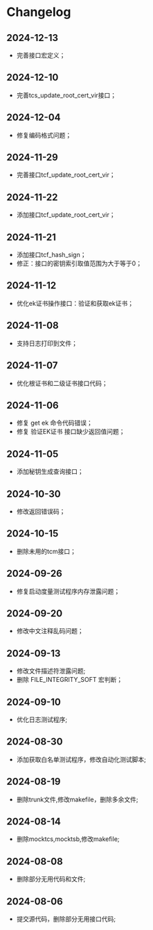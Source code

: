# Changelog

## 2024-12-13
* 完善接口宏定义；

## 2024-12-10
* 完善tcs_update_root_cert_vir接口；

## 2024-12-04
* 修复编码格式问题；

## 2024-11-29
* 完善接口tcf_update_root_cert_vir；

## 2024-11-22
* 添加接口tcf_update_root_cert_vir；

## 2024-11-21
* 添加接口tcf_hash_sign；
* 修正：接口的密钥索引取值范围为大于等于0；

## 2024-11-12
* 优化ek证书操作接口：验证和获取ek证书；

## 2024-11-08
* 支持日志打印到文件；

## 2024-11-07
* 优化根证书和二级证书接口代码；

## 2024-11-06
* 修复 get ek 命令代码错误；
* 修复 验证EK证书 接口缺少返回值问题；

## 2024-11-05
* 添加秘钥生成查询接口；

## 2024-10-30
* 修改返回错误码；

## 2024-10-15
* 删除未用的tcm接口；

## 2024-09-26
* 修复启动度量测试程序内存泄露问题；

## 2024-09-20
* 修改中文注释乱码问题；

## 2024-09-13
* 修改文件描述符泄露问题;
* 删除 FILE_INTEGRITY_SOFT 宏判断；

## 2024-09-10
* 优化日志测试程序;

## 2024-08-30
* 添加获取白名单测试程序，修改自动化测试脚本;

## 2024-08-19
* 删除trunk文件,修改makefile，删除多余文件;

## 2024-08-14
* 删除mocktcs,mocktsb,修改makefile;

## 2024-08-08
* 删除部分无用代码和文件;

## 2024-08-06
* 提交源代码，删除部分无用接口代码;

